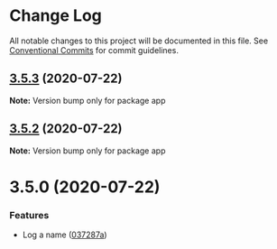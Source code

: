 # Change Log

All notable changes to this project will be documented in this file.
See [Conventional Commits](https://conventionalcommits.org) for commit guidelines.

## [3.5.3](https://github.com/adamgajzlerowicz/lerna_release/compare/app@3.5.2...app@3.5.3) (2020-07-22)

**Note:** Version bump only for package app





## [3.5.2](https://github.com/adamgajzlerowicz/lerna_release/compare/app@3.5.1...app@3.5.2) (2020-07-22)

**Note:** Version bump only for package app





# 3.5.0 (2020-07-22)


### Features

* Log a name ([037287a](https://github.com/adamgajzlerowicz/lerna_release/commit/037287aa3866f05324664deb1b42c9486c3f90f4))
